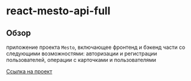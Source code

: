 # react-mesto-api-full
## Обзор

приложение проекта `Mesto`, включающее фронтенд и бэкенд части со следующими возможностями: авторизации и регистрации пользователей, операции с карточками и пользователями

[Ссылка на проект](https://denwer81.github.io/react-mesto-auth/)
